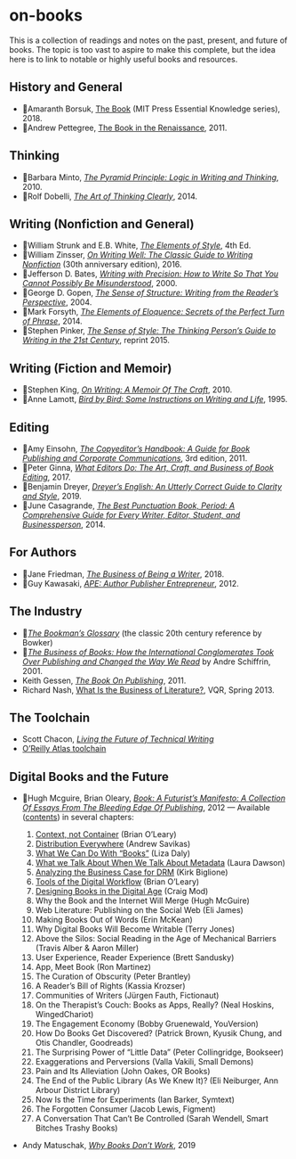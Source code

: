 # on-books

This is a collection of readings and notes on the past, present, and future of books.
The topic is too vast to aspire to make this complete, but the idea here is to link to
notable or highly useful books and resources.

## History and General

- 📖Amaranth Borsuk,
  [The Book](https://www.amazon.com/Book-MIT-Press-Essential-Knowledge/dp/0262535416) (MIT Press
  Essential Knowledge series), 2018.
- 📖Andrew Pettegree,
  [The Book in the Renaissance](https://www.amazon.com/Book-Renaissance-Andrew-Pettegree-dp-0300178212),
  2011.

## Thinking

- 📖Barbara Minto,
  [*The Pyramid Principle: Logic in Writing and Thinking*](https://www.amazon.com/Pyramid-Principle-Logic-Writing-Thinking/dp/0273710516),
  2010.
- 📖Rolf Dobelli,
  [*The Art of Thinking Clearly*](https://www.amazon.com/Art-Thinking-Clearly-Rolf-Dobelli/dp/0062219693),
  2014.

## Writing (Nonfiction and General)

- 📖William Strunk and E.B. White,
  [*The Elements of Style*](https://www.amazon.com/Elements-Style-Fourth-William-Strunk-ebook-dp-B07NPN5HTP/dp/B07NPN5HTP),
  4th Ed.
- 📖William Zinsser,
  [*On Writing Well: The Classic Guide to Writing Nonfiction*](https://www.amazon.com/Writing-Well-Classic-Guide-Nonfiction-dp-0060891548/dp/0060891548)
  (30th anniversary edition), 2016.
- 📖Jefferson D. Bates,
  [*Writing with Precision: How to Write So That You Cannot Possibly Be Misunderstood*](https://www.amazon.com/Writing-Precision-Cannot-Possibly-Misunderstood/dp/0140288538),
  2000.
- 📖George D. Gopen,
  [*The Sense of Structure: Writing from the Reader’s Perspective*](https://www.amazon.com/Sense-Structure-Writing-Readers-Perspective/dp/0205296327),
  2004.
- 📖Mark Forsyth,
  [*The Elements of Eloquence: Secrets of the Perfect Turn of Phrase*](https://www.amazon.com/Sense-Style-Thinking-Persons-Writing-dp-0143127799/dp/0143127799/),
  2014.
- 📖Stephen Pinker,
  [*The Sense of Style: The Thinking Person’s Guide to Writing in the 21st Century*](https://www.amazon.com/Sense-Style-Thinking-Persons-Writing-dp-0143127799/dp/0143127799),
  reprint 2015.

## Writing (Fiction and Memoir)

- 📖Stephen King,
  [*On Writing: A Memoir Of The Craft*](https://www.amazon.com/Writing-10th-Anniversary-Memoir-Craft/dp/1439156816),
  2010.
- 📖Anne Lamott,
  [*Bird by Bird: Some Instructions on Writing and Life*](https://www.amazon.com/Bird-Some-Instructions-Writing-Life-dp-0385480016/dp/0385480016),
  1995.

## Editing

- 📖Amy Einsohn,
  [*The Copyeditor’s Handbook: A Guide for Book Publishing and Corporate Communications*](https://www.amazon.com/Copyeditors-Handbook-Publishing-Corporate-Communications/dp/0520271564/),
  3rd edition, 2011.
- 📖Peter Ginna,
  [*What Editors Do: The Art, Craft, and Business of Book Editing*](https://www.amazon.com/What-Editors-Do-Business-Publishing/dp/022629997X),
  2017.
- 📖Benjamin Dreyer,
  [*Dreyer’s English: An Utterly Correct Guide to Clarity and Style*](https://www.amazon.com/Dreyers-English-Utterly-Correct-Clarity-ebook/dp/B07CR1L3ZN),
  2019.
- 📖June Casagrande,
  [*The Best Punctuation Book, Period: A Comprehensive Guide for Every Writer, Editor, Student, and Businessperson*](https://www.amazon.com/Best-Punctuation-Book-Period-Businessperson/dp/1607744937),
  2014.

## For Authors

- 📖Jane Friedman,
  [*The Business of Being a Writer*](https://www.amazon.com/Business-Chicago-Writing-Editing-Publishing/dp/022639316X),
  2018.
- 📖Guy Kawasaki,
  [*APE: Author Publisher Entrepreneur*](https://www.amazon.com/APE-Author-Publisher-Entrepreneur-How-Publish-dp-0988523108/dp/0988523108),
  2012.

## The Industry

- 📖[*The Bookman’s Glossary*](https://www.amazon.com/Bookmans-Glossary-Jean-Peters/dp/0835216861/)
  (the classic 20th century reference by Bowker)
- 📖[*The Business of Books: How the International Conglomerates Took Over Publishing and Changed the Way We Read*](https://www.amazon.com/Business-Books-International-Conglomerates-Publishing/dp/185984362X)
  by Andre Schiffrin, 2001.
- Keith Gessen,
  [*The Book On Publishing*](https://www.vanityfair.com/news/2011/10/how-to-publish-fielding-keith-gessen),
  2011.
- Richard Nash,
  [What Is the Business of Literature?](https://www.vqronline.org/articles/what-business-literature),
  VQR, Spring 2013.

## The Toolchain

- Scott Chacon,
  [*Living the Future of Technical Writing*](https://hackernoon.com/living-the-future-of-technical-writing-2f368bd0a272)
- [O’Reilly Atlas toolchain](https://docs.atlas.oreilly.com/)

## Digital Books and the Future

- 📖Hugh Mcguire, Brian Oleary,
  [*Book: A Futurist’s Manifesto: A Collection Of Essays From The Bleeding Edge Of Publishing*](https://www.amazon.com/Book-Futurists-Manifesto-Collection-Publishing-dp-1449305601),
  2012 — Available ([contents](https://book.pressbooks.com/)) in several chapters:
  1. [Context, not Container](https://book.pressbooks.com/chapter/context-not-container-brian-oleary)
     (Brian O’Leary)
  2. [Distribution Everywhere](https://book.pressbooks.com/chapter/distribution-everywhere-andrew-savikas)
     (Andrew Savikas)
  3. [What We Can Do With “Books”](https://book.pressbooks.com/chapter/what-we-can-do-with-books-liza-daly)
     (Liza Daly)
  4. [What we Talk About When We Talk About Metadata](https://book.pressbooks.com/chapter/metadata-laura-dawson)
     (Laura Dawson)
  5. [Analyzing the Business Case for DRM](https://book.pressbooks.com/chapter/drm-kirk-biglione)
     (Kirk Biglione)
  6. [Tools of the Digital Workflow](https://book.pressbooks.com/chapter/digital-workflow-brian-oleary)
     (Brian O’Leary)
  7. [Designing Books in the Digital Age](https://book.pressbooks.com/chapter/book-design-in-the-digital-age-craig-mod)
     (Craig Mod)
  8. Why the Book and the Internet Will Merge (Hugh McGuire)
  9. Web Literature:
     Publishing on the Social Web (Eli James)
  10. Making Books Out of Words (Erin McKean)
  11. Why Digital Books Will Become Writable (Terry Jones)
  12. Above the Silos:
      Social Reading in the Age of Mechanical Barriers (Travis Alber & Aaron Miller)
  13. User Experience, Reader Experience (Brett Sandusky)
  14. App, Meet Book (Ron Martinez)
  15. The Curation of Obscurity (Peter Brantley)
  16. A Reader’s Bill of Rights (Kassia Krozser)
  17. Communities of Writers (Jürgen Fauth, Fictionaut)
  18. On the Therapist’s Couch:
      Books as Apps, Really?
      (Neal Hoskins, WingedChariot)
  19. The Engagement Economy (Bobby Gruenewald, YouVersion)
  20. How Do Books Get Discovered?
      (Patrick Brown, Kyusik Chung, and Otis Chandler, Goodreads)
  21. The Surprising Power of “Little Data” (Peter Collingridge, Bookseer)
  22. Exaggerations and Perversions (Valla Vakili, Small Demons)
  23. Pain and Its Alleviation (John Oakes, OR Books)
  24. The End of the Public Library (As We Knew It)?
      (Eli Neiburger, Ann Arbour District Library)
  25. Now Is the Time for Experiments (Ian Barker, Symtext)
  26. The Forgotten Consumer (Jacob Lewis, Figment)
  27. A Conversation That Can’t Be Controlled (Sarah Wendell, Smart Bitches Trashy Books)

- Andy Matuschak, [*Why Books Don’t Work*](https://andymatuschak.org/books/), 2019
